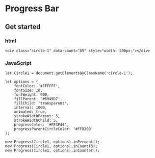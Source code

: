 # Progress Bar

## Get started

### html
	<div class="circle-1" data-count="85" style="width: 200px;"></div>

### JavaScript
	let Circle1 = document.getElementsByClassName('circle-1');

	let options = {
	    fontColor: '#FFFFFF',
	    fontSize: 18,
	    fontWeight: 900,
	    fillParent: '#6949D7',
	    fillChild: 'transparent',
	    interval: 1000,
	    animated: true,
	    strokeWidthParent: 5,
	    strokeWidthChild: 5,
	    progressColor: '#FE3F44',
	    progressParentCircleColor: '#FFD200'
	};

	new Progress(Circle1, options).inPercent();
	new Progress(Circle1, options).inCount(5);
	new Progress(Circle1, options).inCounter();
